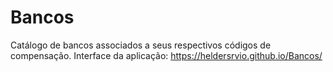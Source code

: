 # Bancos

Catálogo de bancos associados a seus respectivos códigos de compensação.
Interface da aplicação: https://heldersrvio.github.io/Bancos/
